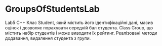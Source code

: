 # GroupsOfStudentsLab
Lab5
C++
Клас Student, який містить його ідентифікаційні дані, масив оцінок і дозволяє порахувати середній бал студента. Class Group, що містить набір студентів і може виводити їх рейтинг. Реалізовані методи додавання, видалення студента з групи. 
